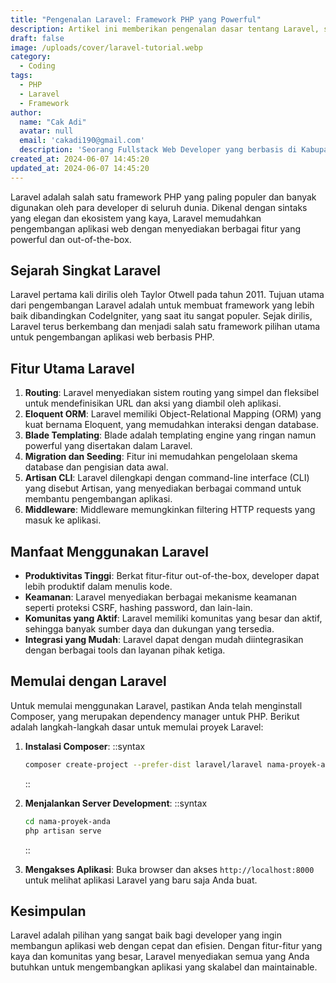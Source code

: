 ```yaml
---
title: "Pengenalan Laravel: Framework PHP yang Powerful"
description: Artikel ini memberikan pengenalan dasar tentang Laravel, sebuah framework PHP yang powerful dan populer, serta mengulas fitur-fitur utama dan manfaat penggunaannya.
draft: false
image: /uploads/cover/laravel-tutorial.webp
category:
  - Coding
tags:
  - PHP
  - Laravel
  - Framework
author:
  name: "Cak Adi"
  avatar: null
  email: 'cakadi190@gmail.com'
  description: 'Seorang Fullstack Web Developer yang berbasis di Kabupaten Ngawi yang suka sekali dengan desain dan juga hal yang berbau teknologi.'
created_at: 2024-06-07 14:45:20
updated_at: 2024-06-07 14:45:20
---
```


Laravel adalah salah satu framework PHP yang paling populer dan banyak digunakan oleh para developer di seluruh dunia. Dikenal dengan sintaks yang elegan dan ekosistem yang kaya, Laravel memudahkan pengembangan aplikasi web dengan menyediakan berbagai fitur yang powerful dan out-of-the-box.

## Sejarah Singkat Laravel

Laravel pertama kali dirilis oleh Taylor Otwell pada tahun 2011. Tujuan utama dari pengembangan Laravel adalah untuk membuat framework yang lebih baik dibandingkan CodeIgniter, yang saat itu sangat populer. Sejak dirilis, Laravel terus berkembang dan menjadi salah satu framework pilihan utama untuk pengembangan aplikasi web berbasis PHP.

## Fitur Utama Laravel

1. **Routing**: Laravel menyediakan sistem routing yang simpel dan fleksibel untuk mendefinisikan URL dan aksi yang diambil oleh aplikasi.
2. **Eloquent ORM**: Laravel memiliki Object-Relational Mapping (ORM) yang kuat bernama Eloquent, yang memudahkan interaksi dengan database.
3. **Blade Templating**: Blade adalah templating engine yang ringan namun powerful yang disertakan dalam Laravel.
4. **Migration dan Seeding**: Fitur ini memudahkan pengelolaan skema database dan pengisian data awal.
5. **Artisan CLI**: Laravel dilengkapi dengan command-line interface (CLI) yang disebut Artisan, yang menyediakan berbagai command untuk membantu pengembangan aplikasi.
6. **Middleware**: Middleware memungkinkan filtering HTTP requests yang masuk ke aplikasi.

## Manfaat Menggunakan Laravel

- **Produktivitas Tinggi**: Berkat fitur-fitur out-of-the-box, developer dapat lebih produktif dalam menulis kode.
- **Keamanan**: Laravel menyediakan berbagai mekanisme keamanan seperti proteksi CSRF, hashing password, dan lain-lain.
- **Komunitas yang Aktif**: Laravel memiliki komunitas yang besar dan aktif, sehingga banyak sumber daya dan dukungan yang tersedia.
- **Integrasi yang Mudah**: Laravel dapat dengan mudah diintegrasikan dengan berbagai tools dan layanan pihak ketiga.

## Memulai dengan Laravel

Untuk memulai menggunakan Laravel, pastikan Anda telah menginstall Composer, yang merupakan dependency manager untuk PHP. Berikut adalah langkah-langkah dasar untuk memulai proyek Laravel:

1. **Instalasi Composer**:
    ::syntax
    ```bash
    composer create-project --prefer-dist laravel/laravel nama-proyek-anda
    ```
    ::

2. **Menjalankan Server Development**:
    ::syntax
    ```bash
    cd nama-proyek-anda
    php artisan serve
    ```
    ::

3. **Mengakses Aplikasi**:
    Buka browser dan akses `http://localhost:8000` untuk melihat aplikasi Laravel yang baru saja Anda buat.

## Kesimpulan

Laravel adalah pilihan yang sangat baik bagi developer yang ingin membangun aplikasi web dengan cepat dan efisien. Dengan fitur-fitur yang kaya dan komunitas yang besar, Laravel menyediakan semua yang Anda butuhkan untuk mengembangkan aplikasi yang skalabel dan maintainable.

